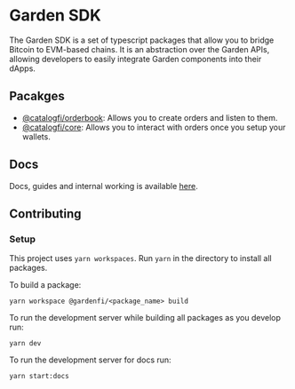 # Garden SDK

The Garden SDK is a set of typescript packages that allow you to bridge Bitcoin to EVM-based chains. It is an abstraction over the Garden APIs, allowing developers to easily integrate Garden components into their dApps.

## Pacakges
- [@catalogfi/orderbook](./packages/orderbook): Allows you to create orders and listen to them.
- [@catalogfi/core](./packages/core): Allows you to interact with orders once you setup your wallets. 

## Docs
Docs, guides and internal working is available [here](https://docs.garden.finance/developers/sdk/introduction).

## Contributing 

### Setup

This project uses `yarn workspaces`. Run `yarn` in the directory to install all packages.

To build a package: 

`yarn workspace @gardenfi/<package_name> build`

To run the development server while building all packages as you develop run:

`yarn dev`

To run the development server for docs run: 

`yarn start:docs`
